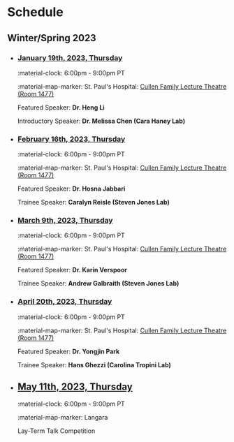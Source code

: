 # Schedule

## Winter/Spring 2023

<div class="timeline" markdown="1">

- ### [January 19th, 2023, Thursday](./archive/2023/2023-01-19.md)

    :material-clock: 6:00pm - 9:00pm PT

    :material-map-marker:  St. Paul's Hospital: [Cullen Family Lecture Theatre (Room 1477)](https://docs.google.com/document/d/1xHHd14LcrDIZLG7RGBGneLgf12H-FJwpyH7rotQCo9k/edit?usp=sharing)

    Featured Speaker: **Dr. Heng Li**

    Introductory Speaker: **Dr. Melissa Chen (Cara Haney Lab)**

- ### [February 16th, 2023, Thursday](./archive/2023/2023-02-16.md)

    :material-clock: 6:00pm - 9:00pm PT

    :material-map-marker:  St. Paul's Hospital: [Cullen Family Lecture Theatre (Room 1477)](https://docs.google.com/document/d/1xHHd14LcrDIZLG7RGBGneLgf12H-FJwpyH7rotQCo9k/edit?usp=sharing)

    Featured Speaker: **Dr. Hosna Jabbari**

    Trainee Speaker: **Caralyn Reisle (Steven Jones Lab)**

- ### [March 9th, 2023, Thursday](./archive/2023/2023-03-09.md)

    :material-clock: 6:00pm - 9:00pm PT

    :material-map-marker:  St. Paul's Hospital: [Cullen Family Lecture Theatre (Room 1477)](https://docs.google.com/document/d/1xHHd14LcrDIZLG7RGBGneLgf12H-FJwpyH7rotQCo9k/edit?usp=sharing)

    Featured Speaker: **Dr. Karin Verspoor**

    Trainee Speaker: **Andrew Galbraith (Steven Jones Lab)**

- ### [April 20th, 2023, Thursday](./archive/2023/2023-04-20.md)

    :material-clock: 6:00pm - 9:00pm PT

    :material-map-marker:  St. Paul's Hospital: [Cullen Family Lecture Theatre (Room 1477)](https://docs.google.com/document/d/1xHHd14LcrDIZLG7RGBGneLgf12H-FJwpyH7rotQCo9k/edit?usp=sharing)

    Featured Speaker: **Dr. Yongjin Park**

    Trainee Speaker: **Hans Ghezzi (Carolina Tropini Lab)**

- ## [May 11th, 2023, Thursday](./archive/2023/2023-05-11.md)

    :material-clock: 6:00pm - 9:00pm PT

    :material-map-marker: Langara

    Lay-Term Talk Competition

</div>
